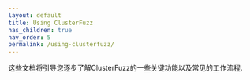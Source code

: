 ```yaml
---
layout: default
title: Using ClusterFuzz
has_children: true
nav_order: 5
permalink: /using-clusterfuzz/
---
```


这些文档将引导您逐步了解ClusterFuzz的一些关键功能以及常见的工作流程. 